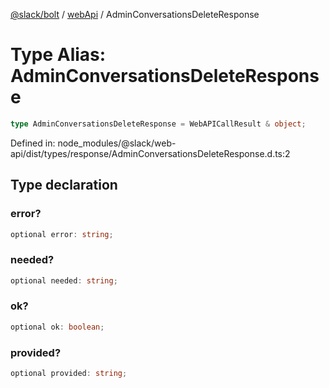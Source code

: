 [@slack/bolt](../../../../index.md) / [webApi](../index.md) / AdminConversationsDeleteResponse

# Type Alias: AdminConversationsDeleteResponse

```ts
type AdminConversationsDeleteResponse = WebAPICallResult & object;
```

Defined in: node\_modules/@slack/web-api/dist/types/response/AdminConversationsDeleteResponse.d.ts:2

## Type declaration

### error?

```ts
optional error: string;
```

### needed?

```ts
optional needed: string;
```

### ok?

```ts
optional ok: boolean;
```

### provided?

```ts
optional provided: string;
```
